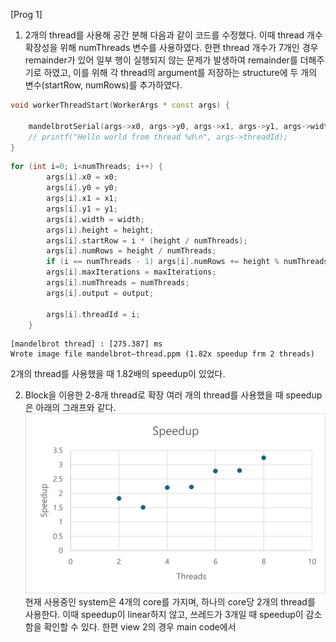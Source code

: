 [Prog 1]
1.	2개의 thread를 사용해 공간 분해
다음과 같이 코드를 수정했다. 이때 thread 개수 확장성을 위해 numThreads 변수를 사용하였다. 한편 thread 개수가 7개인 경우 remainder가 있어 일부 행이 실행되지 않는 문제가 발생하여 remainder를 더해주기로 하였고, 이를 위해 각 thread의 argument를 저장하는 structure에 두 개의 변수(startRow, numRows)를 추가하였다. 
```cpp
void workerThreadStart(WorkerArgs * const args) {

    mandelbrotSerial(args->x0, args->y0, args->x1, args->y1, args->width, args->height, args->startRow, args->numRows, args->maxIterations, args->output);
    // printf("Hello world from thread %d\n", args->threadId);
}
```
```cpp
for (int i=0; i<numThreads; i++) {
        args[i].x0 = x0;
        args[i].y0 = y0;
        args[i].x1 = x1;
        args[i].y1 = y1;
        args[i].width = width;
        args[i].height = height;
        args[i].startRow = i * (height / numThreads);
        args[i].numRows = height / numThreads;
        if (i == numThreads - 1) args[i].numRows += height % numThreads; // last rows
        args[i].maxIterations = maxIterations;
        args[i].numThreads = numThreads;
        args[i].output = output;
        
        args[i].threadId = i;
    }
```
```
[mandelbrot thread] : [275.387] ms
Wrote image file mandelbrot—thread.ppm (1.82x speedup frm 2 threads)
```
2개의 thread를 사용했을 때 1.82배의 speedup이 있었다. 

2.	Block을 이용한 2-8개 thread로 확장
여러 개의 thread를 사용했을 때 speedup은 아래의 그래프와 같다. 
![img](./speedup.png) 
현재 사용중인 system은 4개의 core를 가지며, 하나의 core당 2개의 thread를 사용한다. 이때 speedup이 linear하지 않고, 쓰레드가 3개일 때 speedup이 감소함을 확인할 수 있다. 
한편 view 2의 경우 main code에서



